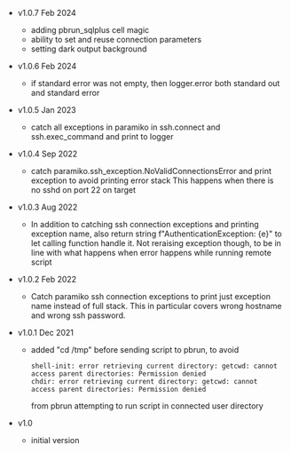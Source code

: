 - v1.0.7 Feb 2024
	- adding pbrun_sqlplus cell magic
	- ability to set and reuse connection parameters
	- setting dark output background
- v1.0.6 Feb 2024
	- if standard error was not empty, then logger.error both standard out and standard error
- v1.0.5 Jan 2023
	- catch all exceptions in paramiko in ssh.connect and ssh.exec_command and print to logger
	
- v1.0.4 Sep 2022
	- catch paramiko.ssh_exception.NoValidConnectionsError and print exception to avoid printing error stack
	  This happens when there is no sshd on port 22 on target
	
- v1.0.3 Aug 2022
	- In addition to catching ssh connection exceptions and printing exception name, also 
	  return string f"AuthenticationException: {e}" to let calling function handle it.
	  Not reraising exception though, to be in line with what happens when error happens while running remote script
	
- v1.0.2 Feb 2022
	- Catch paramiko ssh connection exceptions to print just exception name instead of full stack.
	  This in particular covers wrong hostname and wrong ssh password.
	
- v1.0.1 Dec 2021
	- added "cd /tmp" before sending script to pbrun, to avoid 
		```
		shell-init: error retrieving current directory: getcwd: cannot access parent directories: Permission denied
		chdir: error retrieving current directory: getcwd: cannot access parent directories: Permission denied
		```
		from pbrun attempting to run script in connected user directory
		
- v1.0
	- initial version

